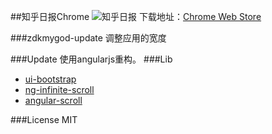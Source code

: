 ##知乎日报Chrome 
![知乎日报][1]
下载地址：[Chrome Web Store][2]

###zdkmygod-update
调整应用的宽度

###Update
使用angularjs重构。
###Lib
* [ui-bootstrap][3]
* [ng-infinite-scroll][4]
* [angular-scroll][5]

###License
MIT


[1]:./截图.png
[2]:https://chrome.google.com/webstore/detail/知乎日报/gmhhhkgomcbijkigoakidcpobpioebej
[3]:https://github.com/angular-ui/bootstrap
[4]:https://github.com/sroze/ngInfiniteScroll
[5]:https://github.com/durated/angular-scroll/
